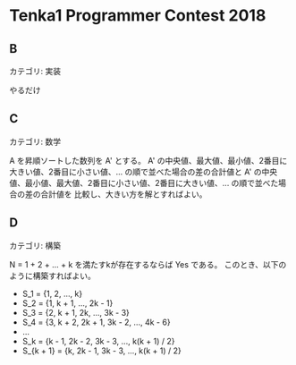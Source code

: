 # Tenka1 Programmer Contest 2018

## B
カテゴリ: 実装

やるだけ

## C
カテゴリ: 数学

A を昇順ソートした数列を A' とする。
A' の中央値、最大値、最小値、2番目に大きい値、2番目に小さい値、... の順で並べた場合の差の合計値と
A' の中央値、最小値、最大値、2番目に小さい値、2番目に大きい値、... の順で並べた場合の差の合計値を
比較し、大きい方を解とすればよい。

## D
カテゴリ: 構築

N = 1 + 2 + ... + k を満たすkが存在するならば Yes である。
このとき、以下のように構築すればよい。

* S_1 = {1, 2, ..., k}
* S_2 = {1, k + 1, ..., 2k - 1}
* S_3 = {2, k + 1, 2k, ..., 3k - 3}
* S_4 = {3, k + 2, 2k + 1, 3k - 2, ..., 4k - 6}
* ...
* S_k = {k - 1, 2k - 2, 3k - 3, ..., k(k + 1) / 2}
* S_{k + 1} = {k, 2k - 1, 3k - 3, ..., k(k + 1) / 2}
